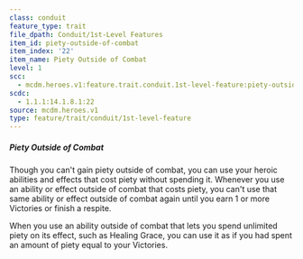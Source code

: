 ```yaml
---
class: conduit
feature_type: trait
file_dpath: Conduit/1st-Level Features
item_id: piety-outside-of-combat
item_index: '22'
item_name: Piety Outside of Combat
level: 1
scc:
  - mcdm.heroes.v1:feature.trait.conduit.1st-level-feature:piety-outside-of-combat
scdc:
  - 1.1.1:14.1.8.1:22
source: mcdm.heroes.v1
type: feature/trait/conduit/1st-level-feature
---
```


##### Piety Outside of Combat

Though you can't gain piety outside of combat, you can use your heroic abilities and effects that cost piety without spending it. Whenever you use an ability or effect outside of combat that costs piety, you can't use that same ability or effect outside of combat again until you earn 1 or more Victories or finish a respite.

When you use an ability outside of combat that lets you spend unlimited piety on its effect, such as Healing Grace, you can use it as if you had spent an amount of piety equal to your Victories.
